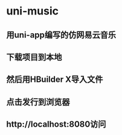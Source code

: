 # uni-music
## 用uni-app编写的仿网易云音乐
## 下载项目到本地
## 然后用HBuilder X导入文件
## 点击发行到浏览器
## http://localhost:8080访问

